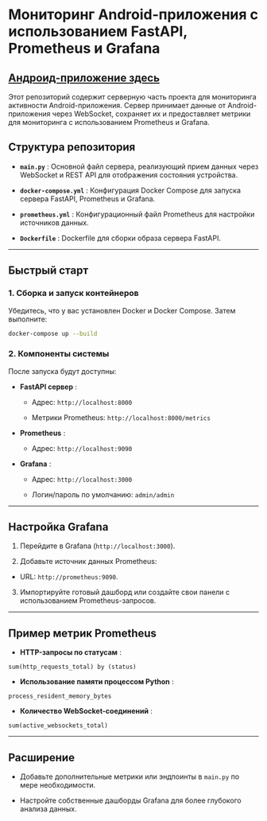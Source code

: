 # Мониторинг Android-приложения с использованием FastAPI, Prometheus и Grafana

## [Андроид-приложение здесь](https://github.com/NLyapin/location_tracker)

Этот репозиторий содержит серверную часть проекта для мониторинга активности Android-приложения. Сервер принимает данные от Android-приложения через WebSocket, сохраняет их и предоставляет метрики для мониторинга с использованием Prometheus и Grafana.

## Структура репозитория 
 
- **`main.py`** : Основной файл сервера, реализующий прием данных через WebSocket и REST API для отображения состояния устройства.
 
- **`docker-compose.yml`** : Конфигурация Docker Compose для запуска сервера FastAPI, Prometheus и Grafana.
 
- **`prometheus.yml`** : Конфигурационный файл Prometheus для настройки источников данных.
 
- **`Dockerfile`** : Dockerfile для сборки образа сервера FastAPI.


---


## Быстрый старт 
### 1. Сборка и запуск контейнеров 

Убедитесь, что у вас установлен Docker и Docker Compose. Затем выполните:


```bash
docker-compose up --build
```

### 2. Компоненты системы 

После запуска будут доступны:
 
- **FastAPI сервер** : 
  - Адрес: `http://localhost:8000`
 
  - Метрики Prometheus: `http://localhost:8000/metrics`
 
- **Prometheus** : 
  - Адрес: `http://localhost:9090`
 
- **Grafana** : 
  - Адрес: `http://localhost:3000`
 
  - Логин/пароль по умолчанию: `admin/admin`


---


## Настройка Grafana 
 
1. Перейдите в Grafana (`http://localhost:3000`).
 
2. Добавьте источник данных Prometheus: 
  - URL: `http://prometheus:9090`.

3. Импортируйте готовый дашборд или создайте свои панели с использованием Prometheus-запросов.


---


## Пример метрик Prometheus 
 
- **HTTP-запросы по статусам** :

```promql
sum(http_requests_total) by (status)
```
 
- **Использование памяти процессом Python** :

```promql
process_resident_memory_bytes
```
 
- **Количество WebSocket-соединений** :

```promql
sum(active_websockets_total)
```


---


## Расширение 
 
- Добавьте дополнительные метрики или эндпоинты в `main.py` по мере необходимости.

- Настройте собственные дашборды Grafana для более глубокого анализа данных.